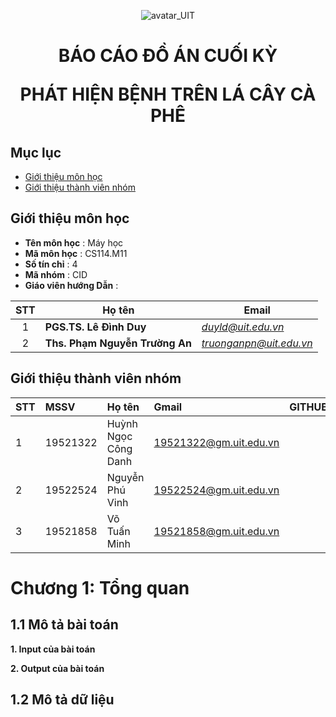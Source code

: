 <p align="center">
  <img src="https://www.uit.edu.vn/sites/vi/files/banner_uit_0.png" title="avatar_UIT">
</p>

<h1 align="center">
    
  **BÁO CÁO ĐỒ ÁN CUỐI KỲ**
  
  **PHÁT HIỆN BỆNH TRÊN LÁ CÂY CÀ PHÊ**
  </h1>

## **Mục lục**
* [Giới thiệu môn học](#giới-thiệu-môn-học)
* [Giới thiệu thành viên nhóm](#giới-thiệu-thành-viên-nhóm)

## Giới thiệu môn học
* **Tên môn học** : Máy học
* **Mã môn học** : CS114.M11
* **Số tín chỉ** : 4
* **Mã nhóm** : CID
* **Giáo viên hướng Dẫn** :

| STT | Họ tên | Email |
| :---: | --- | --- |
| 1 | **PGS.TS. Lê Đình Duy** | *duyld@uit.edu.vn* |
| 2 | **Ths. Phạm Nguyễn Trường An** | *truonganpn@uit.edu.vn* |

## **Giới thiệu thành viên nhóm**
<!-- ### Thông tin liên hệ -->
| STT | MSSV | Họ tên | Gmail | GITHUB | Facebook |
|:--- | :-------|:----------|:------------|:------------|:-------------| 
|1|19521322|Huỳnh Ngọc Công Danh|19521322@gm.uit.edu.vn|[<img alt="" src="https://img.shields.io/badge/github-%23121011.svg?style=for-the-badge&logo=github&logoColor=white"/>][0]|[<img alt="" src="https://img.shields.io/badge/Facebook-1877F2?style=for-the-badge&logo=facebook&logoColor=white"/>][3]|
|2|19522524|Nguyễn Phú Vinh| 19522524@gm.uit.edu.vn| [<img alt="" src="https://img.shields.io/badge/github-%23121011.svg?style=for-the-badge&logo=github&logoColor=white"/>][1]|[<img alt="" src="https://img.shields.io/badge/Facebook-1877F2?style=for-the-badge&logo=facebook&logoColor=white"/>][4]|
|3|19521858|Võ Tuấn Minh|19521858@gm.uit.edu.vn|[<img alt="" src="https://img.shields.io/badge/github-%23121011.svg?style=for-the-badge&logo=github&logoColor=white"/>][2]|[<img alt="" src="https://img.shields.io/badge/Facebook-1877F2?style=for-the-badge&logo=facebook&logoColor=white"/>][5]|

[0]:https://github.com/danhhuynh25029
[2]:https://github.com/minh1304
[1]:https://github.com/phuvinh010701
[3]:https://www.facebook.com/danh250/
[4]:https://www.facebook.com/phuvinh0107
[5]:https://www.facebook.com/tuanminh.vo.73

# Chương 1: Tổng quan
## 1.1 Mô tả bài toán

**1. Input của bài toán**


**2. Output của bài toán**

## 1.2 Mô tả dữ liệu
